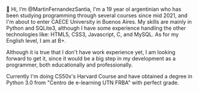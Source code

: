 👋 Hi, I’m @MartinFernandezSantia, I'm a 19 year ol argentinian who has been studying programming through several courses since mid 2021, and I'm about to 
enter CAECE University in Buenos Aires.
My skills are mainly in Python and SQLite3, although I have some experience handling the other technologies like: HTML5, CSS3, Javascript, C, and MySQL.
As for my English level, I am at B+.

Although it is true that I don't have work experience yet, I am looking forward to get it, since it would be a big step in my development as a programmer, 
both educationally and professionally.

Currently I'm doing CS50x's Harvard Course and have obtained a degree in Python 3.0 from "Centro de e-learning UTN FRBA" with perfect grade.

<!---
MartinFernandezSantia/MartinFernandezSantia is a ✨ special ✨ repository because its `README.md` (this file) appears on your GitHub profile.
You can click the Preview link to take a look at your changes.
--->
